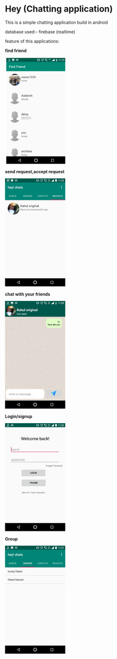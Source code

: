 # Hey (Chatting application)
This is a simple chatting application  build in android 

database used:- firebase (realtime) 

feature of this applications:

**find friend**

<img src="https://github.com/Rahul7f/Hey/blob/master/screenshort/findok.jpeg" alt="drawing" width="200"/>

**send request,accept request**

<img src="https://github.com/Rahul7f/Hey/blob/master/screenshort/request.jpeg" alt="drawing" width="200"/>

**chat with your friends**

<img src="https://github.com/Rahul7f/Hey/blob/master/screenshort/chat.jpeg" alt="drawing" width="200"/>

**Login/signup**

<img src="https://github.com/Rahul7f/Hey/blob/master/screenshort/login.jpeg" alt="drawing" width="200"/>


**Group**

<img src="https://github.com/Rahul7f/Hey/blob/master/screenshort/group.jpeg" alt="drawing" width="200"/>
